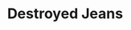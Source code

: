 ---
ee_id: '4463'
site: '1'
type: '2'
url: 2018-125-destroyed-jeans
title: Destroyed Jeans
year: '2019'
display_year: '2019'
medium: Vinyl prints onto 8 hanging banners
dims: 650 x 250 cm
pitch: 'Went big 4 this! '
ps:
live_url:
related:
youtube:
related_code:
imgs: destroyed-jeans-2018-125-db-saf--wbBE.jpg,destroyed-jeans-2018-125-db-saf--2s34.jpg
subheading:
download:
add_credit:
commission: Sharjah Art Foundation
layout: things-i-made
---